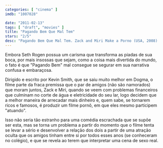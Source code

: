 ```yaml
---
categories: [ "cinema" ]
imdb: "1007028"

date: "2011-02-13"
tags: [ "draft", "movies" ]
title: "Pagando Bem Que Mal Tem"
stars: "2/5"
desc: "Pagando Bem Que Mal Tem. Zack and Miri Make a Porno (USA, 2008). Dirigido por Kevin Smith. Escrito por Kevin Smith. Com Elizabeth Banks, Seth Rogen, Craig Robinson, Gerry Bednob, Edward Janda, Nicholas Lombardi, Chris Milan, Jennifer Schwalbach Smith, Kenny Hotz."
---
```

Embora Seth Rogen possua um carisma que transforma as piadas de sua boca, por mais insossas que sejam, como a coisa mais divertida do mundo, o fato é que "Pagando Bem" mal consegue se segurar em sua narrativa confusa e embaraçosa.

Dirigido e escrito por Kevin Smith, que se saiu muito melhor em Dogma, o filme parte da fraca premissa que o par de amigos (não são namorados) que moram juntos, Zack e Miri, quando se veem com problemas financeiros que culminam no corte de água e eletricidade do seu lar, logo decidem que a melhor maneira de arrecadar mais dinheiro e, quem sabe, se tornarem ricos e famosos, é produzir um filme pornô, em que eles mesmo participem "atuando".

Isso não seria tão estranho para uma comédia escrachada que se supõe ser esta, mas se torna um problema a partir do momento que o filme tenta se levar a sério e desenvolver a relação dos dois a partir de uma atração oculta que os amigos tinham entre si por todos esses anos (se conheceram no colégio), e que se revela ao terem que interpretar uma cena de sexo real.

